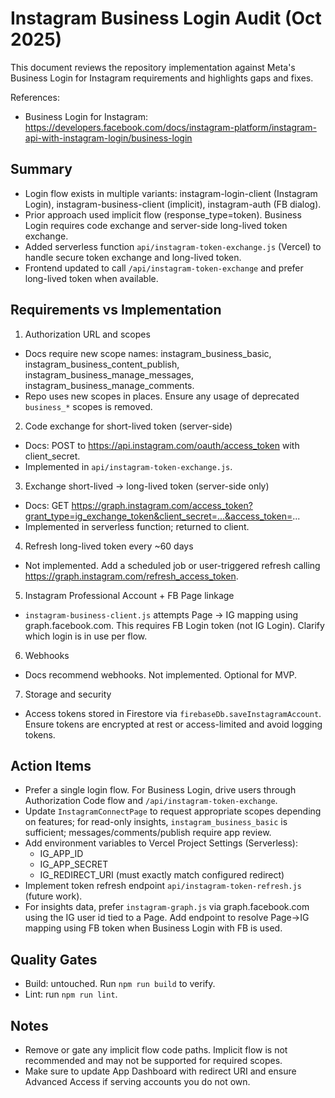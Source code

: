# Instagram Business Login Audit (Oct 2025)

This document reviews the repository implementation against Meta's Business Login for Instagram requirements and highlights gaps and fixes.

References:
- Business Login for Instagram: https://developers.facebook.com/docs/instagram-platform/instagram-api-with-instagram-login/business-login

## Summary

- Login flow exists in multiple variants: instagram-login-client (Instagram Login), instagram-business-client (implicit), instagram-auth (FB dialog).
- Prior approach used implicit flow (response_type=token). Business Login requires code exchange and server-side long-lived token exchange.
- Added serverless function `api/instagram-token-exchange.js` (Vercel) to handle secure token exchange and long-lived token.
- Frontend updated to call `/api/instagram-token-exchange` and prefer long-lived token when available.

## Requirements vs Implementation

1) Authorization URL and scopes
- Docs require new scope names: instagram_business_basic, instagram_business_content_publish, instagram_business_manage_messages, instagram_business_manage_comments.
- Repo uses new scopes in places. Ensure any usage of deprecated `business_*` scopes is removed.

2) Code exchange for short-lived token (server-side)
- Docs: POST to https://api.instagram.com/oauth/access_token with client_secret.
- Implemented in `api/instagram-token-exchange.js`.

3) Exchange short-lived -> long-lived token (server-side only)
- Docs: GET https://graph.instagram.com/access_token?grant_type=ig_exchange_token&client_secret=...&access_token=...
- Implemented in serverless function; returned to client.

4) Refresh long-lived token every ~60 days
- Not implemented. Add a scheduled job or user-triggered refresh calling https://graph.instagram.com/refresh_access_token.

5) Instagram Professional Account + FB Page linkage
- `instagram-business-client.js` attempts Page -> IG mapping using graph.facebook.com. This requires FB Login token (not IG Login). Clarify which login is in use per flow.

6) Webhooks
- Docs recommend webhooks. Not implemented. Optional for MVP.

7) Storage and security
- Access tokens stored in Firestore via `firebaseDb.saveInstagramAccount`. Ensure tokens are encrypted at rest or access-limited and avoid logging tokens.

## Action Items

- Prefer a single login flow. For Business Login, drive users through Authorization Code flow and `/api/instagram-token-exchange`.
- Update `InstagramConnectPage` to request appropriate scopes depending on features; for read-only insights, `instagram_business_basic` is sufficient; messages/comments/publish require app review.
- Add environment variables to Vercel Project Settings (Serverless):
  - IG_APP_ID
  - IG_APP_SECRET
  - IG_REDIRECT_URI (must exactly match configured redirect)
- Implement token refresh endpoint `api/instagram-token-refresh.js` (future work).
- For insights data, prefer `instagram-graph.js` via graph.facebook.com using the IG user id tied to a Page. Add endpoint to resolve Page->IG mapping using FB token when Business Login with FB is used.

## Quality Gates

- Build: untouched. Run `npm run build` to verify.
- Lint: run `npm run lint`.

## Notes

- Remove or gate any implicit flow code paths. Implicit flow is not recommended and may not be supported for required scopes.
- Make sure to update App Dashboard with redirect URI and ensure Advanced Access if serving accounts you do not own.
